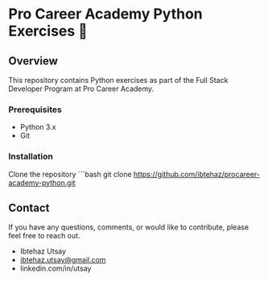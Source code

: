 # Pro Career Academy Python Exercises 🐍

## Overview

This repository contains Python exercises as part of the Full Stack Developer Program at Pro Career Academy.

### Prerequisites

- Python 3.x
- Git

### Installation

Clone the repository
    ```bash
    git clone https://github.com/ibtehaz/procareer-academy-python.git

## Contact

If you have any questions, comments, or would like to contribute, please feel free to reach out.

- Ibtehaz Utsay
- ibtehaz.utsay@gmail.com
- linkedin.com/in/utsay

